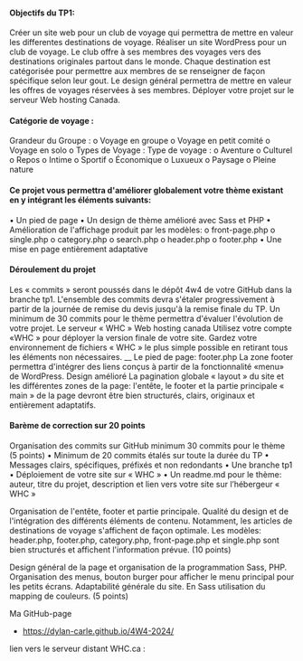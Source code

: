 #### Objectifs du TP1:
Créer un site web pour un club de voyage qui permettra de mettre en valeur les differentes destinations de voyage.
Réaliser un site WordPress pour un club de voyage. Le club offre à ses membres des voyages vers des destinations originales partout dans le monde.
Chaque destination est catégorisée pour permettre aux membres de se renseigner de façon spécifique selon leur gout.
Le design général permettra de mettre en valeur les offres de voyages réservées à ses membres.
Déployer votre projet sur le serveur Web hosting Canada.

#### Catégorie de voyage :
Grandeur du Groupe :
o    Voyage en groupe
o    Voyage en petit comité
o    Voyage en solo
o    Types de Voyage :
Type de voyage :
o    Aventure
o    Culturel
o    Repos
o    Intime
o    Sportif
o    Économique
o    Luxueux
o    Paysage
o    Pleine nature

#### Ce projet vous permettra d'améliorer globalement votre thème existant en y intégrant les éléments suivants: 
•    Un pied de page
•    Un design de thème amélioré avec Sass et PHP
•    Amélioration de l'affichage produit par les modèles:
o    front-page.php
o    single.php
o    category.php
o    search.php
o    header.php
o    footer.php
•    Une mise en page entièrement adaptative

#### Déroulement du projet
Les « commits » seront poussés dans le dépôt 4w4 de votre GitHub dans la branche tp1.
L'ensemble des commits devra s'étaler progressivement à partir de la journée de remise du devis jusqu'à la remise finale du TP.
Un minimum de 30 commits pour le thème permettra d'évaluer l'évolution de votre projet.
Le serveur « WHC » Web hosting canada
Utilisez votre compte «WHC » pour déployer la version finale de votre site.
Gardez votre environnement de fichiers « WHC » le plus simple possible en retirant tous les éléments non nécessaires.
__
Le pied de page: footer.php
La zone footer permettra d'intégrer des liens conçus à partir de la fonctionnalité «menu» de WordPress.
Design amélioré
La pagination globale « layout » du site et les différentes zones de la page: l'entête, le footer et la partie principale « main » de la page devront être bien structurés, clairs, originaux et entièrement adaptatifs.

#### Barème de correction sur 20 points
Organisation des commits sur GitHub minimum 30 commits pour le thème (5 points)
•    Minimum de 20 commits étalés sur toute la durée du TP
•    Messages clairs, spécifiques, préfixés et non redondants
•    Une branche tp1
•    Déploiement de votre site sur « WHC »
•    Un readme.md pour le thème: auteur, titre du projet, description et lien vers votre site sur l’hébergeur « WHC »

Organisation de l'entête, footer et partie principale. Qualité du design et de l'intégration des différents éléments de contenu. Notamment, les articles de destinations de voyage s'affichent de façon optimale. Les modèles: header.php, footer.php, category.php, front-page.php et single.php sont bien structurés et affichent l'information prévue. (10 points)

Design général de la page et organisation de la programmation Sass, PHP. Organisation des menus, bouton burger pour afficher le menu principal pour les petits écrans. Adaptabilité générale du site. En Sass utilisation du mapping de couleurs. (5 points)

Ma GitHub-page 
 - https://dylan-carle.github.io/4W4-2024/

lien vers le serveur distant WHC.ca :